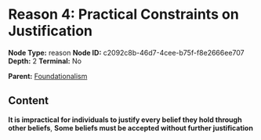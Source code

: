 # Reason 4: Practical Constraints on Justification

**Node Type:** reason
**Node ID:** c2092c8b-46d7-4cee-b75f-f8e2666ee707
**Depth:** 2
**Terminal:** No

**Parent:** [Foundationalism](foundationalism.md)

## Content

**It is impractical for individuals to justify every belief they hold through other beliefs**, **Some beliefs must be accepted without further justification**
